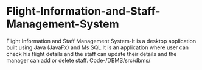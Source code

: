 # Flight-Information-and-Staff-Management-System
Flight Information and Staff Management System-It is a desktop application built using Java (JavaFx) and Ms SQL.It is an application where user can check his flight details and the staff can update their details and the manager can add or delete staff.
Code-/DBMS/src/dbms/
